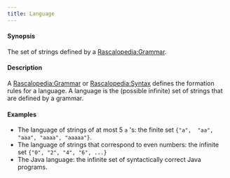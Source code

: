 ```yaml
---
title: Language
---
```


#### Synopsis

The set of strings defined by a [Rascalopedia:Grammar](../../Rascalopedia/Grammar).

#### Description

A [Rascalopedia:Grammar](../../Rascalopedia/Grammar) or [Rascalopedia:Syntax](../../Rascalopedia/Syntax) defines the formation rules for a language.
A language is the (possible infinite) set of strings that are defined by a grammar.

#### Examples

*  The language of strings of at most 5 `a` 's: the finite set `{"a",  "aa", "aaa", "aaaa", "aaaaa"}`.
*  The language of strings that correspond to even numbers: the infinite set `{"0", "2", "4", "6", ...}`
*  The Java language: the infinite set of syntactically correct Java programs.


